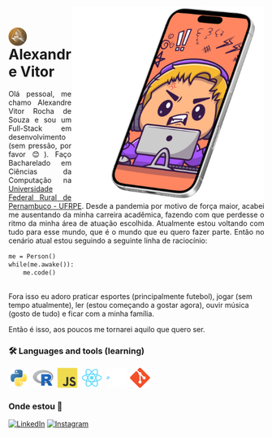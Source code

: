 <img align="right" alt="Irritado Gamer Boy - www.freepik.com" height="380" src="https://raw.githubusercontent.com/AllexandreVitor/AllexandreVitor/main/Imagens/Smartphone-GamerBoy.png">

<h1>
    <a href="">
     <img align="center" alt="Logo Alexandre Vitor" width="36px" src="https://raw.githubusercontent.com/AllexandreVitor/AllexandreVitor/main/Imagens/Logo.A.V.png"></a>
    <span>Alexandre Vitor</span>
</h1>

<p align="justify">Olá pessoal, me chamo Alexandre Vitor Rocha de Souza e sou um Full-Stack em desenvolvimento (sem pressão, por favor 😊). Faço Bacharelado em Ciências da Computação na <a href="https://www.ufrpe.br/">Universidade Federal Rural de Pernambuco - UFRPE</a>. Desde a pandemia por motivo de força maior, acabei me ausentando da minha carreira acadêmica, fazendo com que perdesse o ritmo da minha área de atuação escolhida. Atualmente estou voltando com tudo para esse mundo, que é o mundo que eu quero fazer parte. Então no cenário atual estou seguindo a seguinte linha de raciocínio:

    me = Person()
    while(me.awake()):
        me.code()

<br>
 Fora isso eu adoro praticar esportes (principalmente futebol), jogar (sem tempo atualmente), ler (estou começando a gostar agora), ouvir música (gosto de tudo) e ficar com a minha família.
 
 Então é isso, aos poucos me tornarei aquilo que quero ser.</p>

### 🛠️ Languages and tools (learning)

<p><img src="https://github.com/devicons/devicon/blob/master/icons/python/python-original.svg" title="Python" alt="Python" width="40" height="40"/>&nbsp;
<img src="https://github.com/devicons/devicon/blob/master/icons/r/r-original.svg" title="R" alt="R" width="40" height="40"/>&nbsp;
<img src="https://github.com/devicons/devicon/blob/master/icons/javascript/javascript-original.svg" title="JavaScript" alt="JavaScript" width="40" height="40"/>&nbsp;
<img src="https://github.com/devicons/devicon/blob/master/icons/react/react-original.svg" title="React" alt="React" width="40" height="40"/>&nbsp;
<img src="https://github.com/devicons/devicon/blob/master/icons/tailwindcss/tailwindcss-original-wordmark.svg" title="Tailwind CSS" alt="Tailwind CSS" width="40" height="40"/>&nbsp;
<img src="https://github.com/devicons/devicon/blob/master/icons/git/git-original.svg" title="Git" alt="Git" width="40" height="40"/>&nbsp;
</p>

### Onde estou 👋

[![LinkedIn](https://img.shields.io/badge/-LinkedIn-000?style=for-the-badge&logo=linkedin&logoColor=F6815f&color:FFF)](https://www.linkedin.com/in/alexandrevitor/)
[![Instagram](https://img.shields.io/badge/-Instagram-000?style=for-the-badge&logo=instagram&logoColor=F6815f&color:fff)](https://www.instagram.com/allexandrevitor/)

<!--
**AllexandreVitor/AllexandreVitor** is a ✨ _special_ ✨ repository because its `README.md` (this file) appears on your GitHub profile.

Here are some ideas to get you started:

- 🔭 I’m currently working on ...
- 🌱 I’m currently learning ...
- 👯 I’m looking to collaborate on ...
- 🤔 I’m looking for help with ...
- 💬 Ask me about ...
- 📫 How to reach me: ...
- 😄 Pronouns: ...
- ⚡ Fun fact: ...
-->
